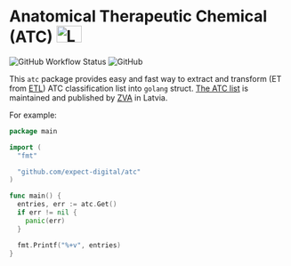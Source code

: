 # Anatomical Therapeutic Chemical (ATC) [<img src="https://github.com/google/region-flags/blob/gh-pages/svg/LV.svg" width="45" height="30" alt="Latviski">](https://github.com/expect-digital/atc/README.lv.md)

![GitHub Workflow Status](https://img.shields.io/github/workflow/status/expect-digital/atc/Check) ![GitHub](https://img.shields.io/github/license/expect-digital/atc)

This ```atc``` package provides easy and fast way to extract and transform (ET from [ETL](https://en.wikipedia.org/wiki/Extract,_transform,_load)) ATC classification list into ```golang``` struct. [The ATC list](https://www.zva.gov.lv/lv/veselibas-aprupes-specialistiem-un-iestadem/zales/atk-klasifikacija) is maintained and published by [ZVA](https://www.zva.gov.lv/en) in Latvia.

For example:

```go
package main

import (
  "fmt"

  "github.com/expect-digital/atc"
)

func main() {
  entries, err := atc.Get()
  if err != nil {
    panic(err)
  }

  fmt.Printf("%+v", entries)
}
```